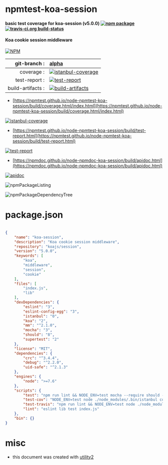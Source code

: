 # npmtest-koa-session

#### basic test coverage for  koa-session (v5.0.0)  [![npm package](https://img.shields.io/npm/v/npmtest-koa-session.svg?style=flat-square)](https://www.npmjs.org/package/npmtest-koa-session) [![travis-ci.org build-status](https://api.travis-ci.org/npmtest/node-npmtest-koa-session.svg)](https://travis-ci.org/npmtest/node-npmtest-koa-session)

#### Koa cookie session middleware

[![NPM](https://nodei.co/npm/koa-session.png?downloads=true&downloadRank=true&stars=true)](https://www.npmjs.com/package/koa-session)

| git-branch : | [alpha](https://github.com/npmtest/node-npmtest-koa-session/tree/alpha)|
|--:|:--|
| coverage : | [![istanbul-coverage](https://npmtest.github.io/node-npmtest-koa-session/build/coverage.badge.svg)](https://npmtest.github.io/node-npmtest-koa-session/build/coverage.html/index.html)|
| test-report : | [![test-report](https://npmtest.github.io/node-npmtest-koa-session/build/test-report.badge.svg)](https://npmtest.github.io/node-npmtest-koa-session/build/test-report.html)|
| build-artifacts : | [![build-artifacts](https://npmtest.github.io/node-npmtest-koa-session/glyphicons_144_folder_open.png)](https://github.com/npmtest/node-npmtest-koa-session/tree/gh-pages/build)|

- [https://npmtest.github.io/node-npmtest-koa-session/build/coverage.html/index.html](https://npmtest.github.io/node-npmtest-koa-session/build/coverage.html/index.html)

[![istanbul-coverage](https://npmtest.github.io/node-npmtest-koa-session/build/screenCapture.buildCi.browser.%252Ftmp%252Fbuild%252Fcoverage.lib.html.png)](https://npmtest.github.io/node-npmtest-koa-session/build/coverage.html/index.html)

- [https://npmtest.github.io/node-npmtest-koa-session/build/test-report.html](https://npmtest.github.io/node-npmtest-koa-session/build/test-report.html)

[![test-report](https://npmtest.github.io/node-npmtest-koa-session/build/screenCapture.buildCi.browser.%252Ftmp%252Fbuild%252Ftest-report.html.png)](https://npmtest.github.io/node-npmtest-koa-session/build/test-report.html)

- [https://npmdoc.github.io/node-npmdoc-koa-session/build/apidoc.html](https://npmdoc.github.io/node-npmdoc-koa-session/build/apidoc.html)

[![apidoc](https://npmdoc.github.io/node-npmdoc-koa-session/build/screenCapture.buildCi.browser.%252Ftmp%252Fbuild%252Fapidoc.html.png)](https://npmdoc.github.io/node-npmdoc-koa-session/build/apidoc.html)

![npmPackageListing](https://npmtest.github.io/node-npmtest-koa-session/build/screenCapture.npmPackageListing.svg)

![npmPackageDependencyTree](https://npmtest.github.io/node-npmtest-koa-session/build/screenCapture.npmPackageDependencyTree.svg)



# package.json

```json

{
    "name": "koa-session",
    "description": "Koa cookie session middleware",
    "repository": "koajs/session",
    "version": "5.0.0",
    "keywords": [
        "koa",
        "middleware",
        "session",
        "cookie"
    ],
    "files": [
        "index.js",
        "lib"
    ],
    "devDependencies": {
        "eslint": "3",
        "eslint-config-egg": "3",
        "istanbul": "0",
        "koa": "2",
        "mm": "^2.1.0",
        "mocha": "3",
        "should": "8",
        "supertest": "2"
    },
    "license": "MIT",
    "dependencies": {
        "crc": "^3.4.4",
        "debug": "^2.2.0",
        "uid-safe": "^2.1.3"
    },
    "engines": {
        "node": ">=7.6"
    },
    "scripts": {
        "test": "npm run lint && NODE_ENV=test mocha --require should --reporter spec test/*.test.js",
        "test-cov": "NODE_ENV=test node ./node_modules/.bin/istanbul cover ./node_modules/.bin/_mocha -- --require should test/*.test.js",
        "test-travis": "npm run lint && NODE_ENV=test node ./node_modules/.bin/istanbul cover ./node_modules/.bin/_mocha --report lcovonly -- --require should test/*.test.js",
        "lint": "eslint lib test index.js"
    },
    "bin": {}
}
```



# misc
- this document was created with [utility2](https://github.com/kaizhu256/node-utility2)
